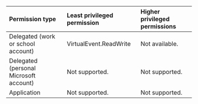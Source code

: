 |Permission type|Least privileged permission|Higher privileged permissions|
|:---|:---|:---|
|Delegated (work or school account)|VirtualEvent.ReadWrite|Not available.|
|Delegated (personal Microsoft account)|Not supported.|Not supported.|
|Application|Not supported.|Not supported.|
